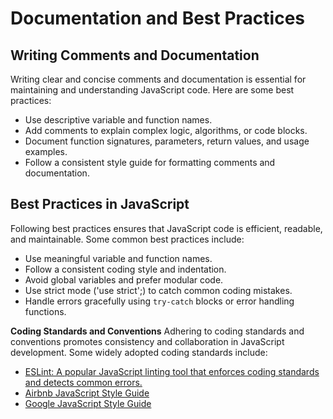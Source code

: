 # Documentation and Best Practices

## Writing Comments and Documentation

Writing clear and concise comments and documentation is essential for maintaining and understanding JavaScript code. Here are some best practices:

- Use descriptive variable and function names.
- Add comments to explain complex logic, algorithms, or code blocks.
- Document function signatures, parameters, return values, and usage examples.
- Follow a consistent style guide for formatting comments and documentation.

## Best Practices in JavaScript

Following best practices ensures that JavaScript code is efficient, readable, and maintainable. Some common best practices include:

- Use meaningful variable and function names.
- Follow a consistent coding style and indentation.
- Avoid global variables and prefer modular code.
- Use strict mode ('use strict';) to catch common coding mistakes.
- Handle errors gracefully using `try-catch` blocks or error handling functions.

**Coding Standards and Conventions**
Adhering to coding standards and conventions promotes consistency and collaboration in JavaScript development. Some widely adopted coding standards include:

- [ESLint: A popular JavaScript linting tool that enforces coding standards and detects common errors.](https://eslint.org/docs/latest/)
- [Airbnb JavaScript Style Guide](https://airbnb.io/javascript/)
- [Google JavaScript Style Guide](https://google.github.io/styleguide/jsguide.html)
